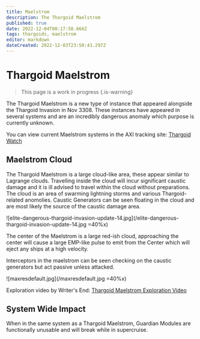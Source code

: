 ```yaml
---
title: Maelstrom
description: The Thargoid Maelstrom
published: true
date: 2022-12-04T00:17:58.666Z
tags: thargoids, maelstrom
editor: markdown
dateCreated: 2022-12-03T23:50:43.297Z
---
```


# Thargoid Maelstrom

> This page is a work in progress
{.is-warning}

The Thargoid Maelstrom is a new type of instance that appeared alongside the Thargoid Invasion in Nov 3308. These instances have appeared in several systems and are an incredibly dangerous anomaly which purpose is currently unknown.

You can view current Maelstrom systems in the AXI tracking site: [Thargoid Watch](https://www.antixenoinitiative.com/watch)

## Maelstrom Cloud
The Thargoid Maelstrom is a large cloud-like area, these appear similar to Lagrange clouds. Travelling inside the cloud will incur significant caustic damage and it is ill advised to travel within the cloud without preparations. The cloud is an area of swarming lightning storms and various Thargoid-related anomolies. Caustic Generators can be seen floating in the cloud and are most likely the source of the caustic damage area.

![elite-dangerous-thargoid-invasion-update-14.jpg](/elite-dangerous-thargoid-invasion-update-14.jpg =40%x)

The center of the Maelstrom is a large red-ish cloud, approaching the center will cause a large EMP-like pulse to emit from the Center which will eject any ships at a high velocity.

Interceptors in the maelstrom can be seen checking on the caustic generators but act passive unless attacked.

![maxresdefault.jpg](/maxresdefault.jpg =40%x)

Exploration video by Writer's End: [Thargoid Maelstrom Exploration Video](https://youtu.be/3NqAGO6oX_Q)


## System Wide Impact
When in the same system as a Thargoid Maelstrom, Guardian Modules are functionally unusable and will break while in supercruise.